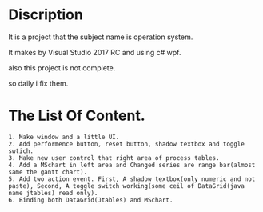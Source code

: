 Discription
===========

It is a project that the subject name is operation system.

It makes by Visual Studio 2017 RC and using c# wpf.

also this project is not complete.

so daily i fix them.

# The List Of Content.

```
1. Make window and a little UI.
2. Add performence button, reset button, shadow textbox and toggle swtich.
3. Make new user control that right area of process tables.
4. Add a MSchart in left area and Changed series are range bar(almost same the gantt chart).
5. Add two action event. First, A shadow textbox(only numeric and not paste), Second, A toggle switch working(some ceil of DataGrid(java name jtables) read only).
6. Binding both DataGrid(Jtables) and MSchart.
```
